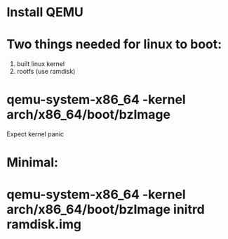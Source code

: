 # Install QEMU

# Two things needed for linux to boot:
1. built linux kernel 
2. rootfs (use ramdisk)

# qemu-system-x86_64 -kernel arch/x86_64/boot/bzImage
Expect kernel panic

# Minimal:
# qemu-system-x86_64 -kernel arch/x86_64/boot/bzImage initrd ramdisk.img
